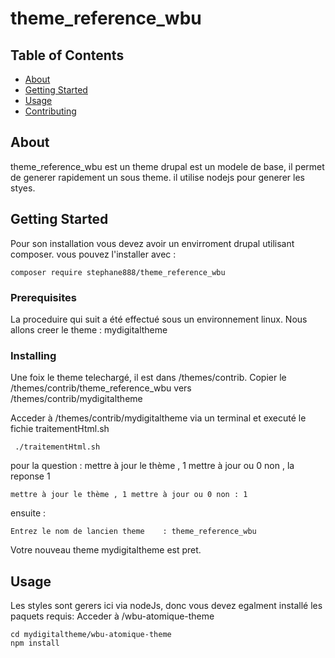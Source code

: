 # theme_reference_wbu

## Table of Contents

- [About](#about)
- [Getting Started](#getting_started)
- [Usage](#usage)
- [Contributing](../CONTRIBUTING.md)

## About <a name = "about"></a>

theme_reference_wbu est un theme drupal est un modele de base, il permet de generer rapidement un sous theme. il utilise nodejs pour generer les styes.

## Getting Started <a name = "getting_started"></a>

Pour son installation vous devez avoir un envirroment drupal utilisant composer.
vous pouvez l'installer avec :

```
composer require stephane888/theme_reference_wbu
```

### Prerequisites

La proceduire qui suit a été effectué sous un environnement linux.
Nous allons creer le theme : mydigitaltheme

### Installing

Une foix le theme telechargé, il est dans /themes/contrib.
Copier le /themes/contrib/theme_reference_wbu vers /themes/contrib/mydigitaltheme

Acceder à /themes/contrib/mydigitaltheme via un terminal et executé le fichie traitementHtml.sh

```
 ./traitementHtml.sh
```

pour la question : mettre à jour le thème , 1 mettre à jour ou 0 non , la reponse 1

```
mettre à jour le thème , 1 mettre à jour ou 0 non : 1
```

ensuite :

```
Entrez le nom de lancien theme    : theme_reference_wbu
```

Votre nouveau theme mydigitaltheme est pret.

## Usage <a name = "usage"></a>

Les styles sont gerers ici via nodeJs, donc vous devez egalment installé les paquets requis:
Acceder à /wbu-atomique-theme

```
cd mydigitaltheme/wbu-atomique-theme
npm install
```
